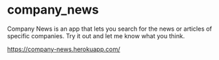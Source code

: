 # company_news

Company News is an app that lets you search for the news or articles of specific companies. Try it out and let me know what you think.

https://company-news.herokuapp.com/

